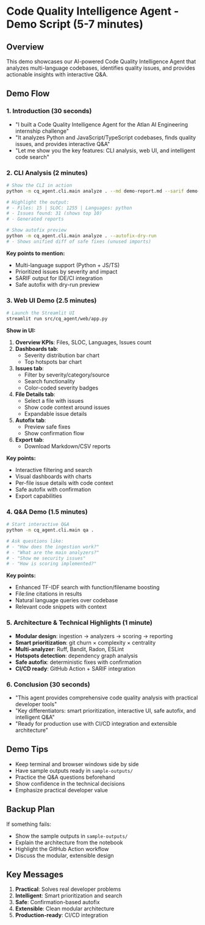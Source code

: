 # Code Quality Intelligence Agent - Demo Script (5-7 minutes)

## Overview
This demo showcases our AI-powered Code Quality Intelligence Agent that analyzes multi-language codebases, identifies quality issues, and provides actionable insights with interactive Q&A.

## Demo Flow

### 1. Introduction (30 seconds)
- "I built a Code Quality Intelligence Agent for the Atlan AI Engineering internship challenge"
- "It analyzes Python and JavaScript/TypeScript codebases, finds quality issues, and provides interactive Q&A"
- "Let me show you the key features: CLI analysis, web UI, and intelligent code search"

### 2. CLI Analysis (2 minutes)
```bash
# Show the CLI in action
python -m cq_agent.cli.main analyze . --md demo-report.md --sarif demo-report.sarif

# Highlight the output:
# - Files: 15 | SLOC: 1255 | Languages: python
# - Issues found: 31 (shows top 10)
# - Generated reports

# Show autofix preview
python -m cq_agent.cli.main analyze . --autofix-dry-run
# - Shows unified diff of safe fixes (unused imports)
```

**Key points to mention:**
- Multi-language support (Python + JS/TS)
- Prioritized issues by severity and impact
- SARIF output for IDE/CI integration
- Safe autofix with dry-run preview

### 3. Web UI Demo (2.5 minutes)
```bash
# Launch the Streamlit UI
streamlit run src/cq_agent/web/app.py
```

**Show in UI:**
1. **Overview KPIs**: Files, SLOC, Languages, Issues count
2. **Dashboards tab**: 
   - Severity distribution bar chart
   - Top hotspots bar chart
3. **Issues tab**:
   - Filter by severity/category/source
   - Search functionality
   - Color-coded severity badges
4. **File Details tab**:
   - Select a file with issues
   - Show code context around issues
   - Expandable issue details
5. **Autofix tab**:
   - Preview safe fixes
   - Show confirmation flow
6. **Export tab**:
   - Download Markdown/CSV reports

**Key points:**
- Interactive filtering and search
- Visual dashboards with charts
- Per-file issue details with code context
- Safe autofix with confirmation
- Export capabilities

### 4. Q&A Demo (1.5 minutes)
```bash
# Start interactive Q&A
python -m cq_agent.cli.main qa .

# Ask questions like:
# - "How does the ingestion work?"
# - "What are the main analyzers?"
# - "Show me security issues"
# - "How is scoring implemented?"
```

**Key points:**
- Enhanced TF-IDF search with function/filename boosting
- File:line citations in results
- Natural language queries over codebase
- Relevant code snippets with context

### 5. Architecture & Technical Highlights (1 minute)
- **Modular design**: ingestion → analyzers → scoring → reporting
- **Smart prioritization**: git churn × complexity × centrality
- **Multi-analyzer**: Ruff, Bandit, Radon, ESLint
- **Hotspots detection**: dependency graph analysis
- **Safe autofix**: deterministic fixes with confirmation
- **CI/CD ready**: GitHub Action + SARIF integration

### 6. Conclusion (30 seconds)
- "This agent provides comprehensive code quality analysis with practical developer tools"
- "Key differentiators: smart prioritization, interactive UI, safe autofix, and intelligent Q&A"
- "Ready for production use with CI/CD integration and extensible architecture"

## Demo Tips
- Keep terminal and browser windows side by side
- Have sample outputs ready in `sample-outputs/`
- Practice the Q&A questions beforehand
- Show confidence in the technical decisions
- Emphasize practical developer value

## Backup Plan
If something fails:
- Show the sample outputs in `sample-outputs/`
- Explain the architecture from the notebook
- Highlight the GitHub Action workflow
- Discuss the modular, extensible design

## Key Messages
1. **Practical**: Solves real developer problems
2. **Intelligent**: Smart prioritization and search
3. **Safe**: Confirmation-based autofix
4. **Extensible**: Clean modular architecture
5. **Production-ready**: CI/CD integration
